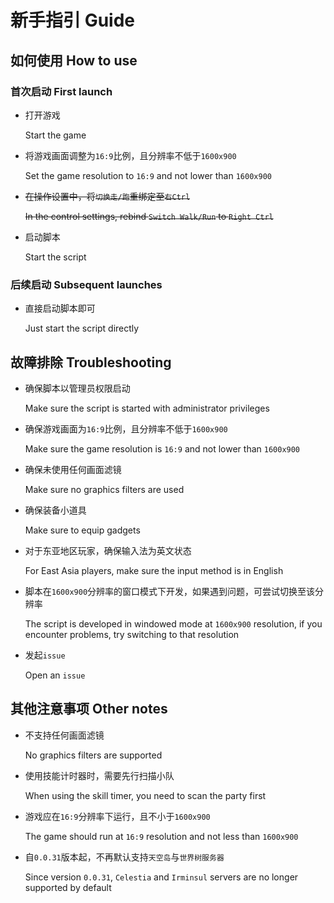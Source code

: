 # 新手指引 Guide

## 如何使用 How to use

### 首次启动 First launch

- 打开游戏

  Start the game

- 将游戏画面调整为`16:9`比例，且分辨率不低于`1600x900`

  Set the game resolution to `16:9` and not lower than `1600x900`

- ~~在操作设置中，将`切换走/跑`重绑定至`右Ctrl`~~

  ~~In the control settings, rebind `Switch Walk/Run` to `Right Ctrl`~~

- 启动脚本

  Start the script

### 后续启动 Subsequent launches

- 直接启动脚本即可

  Just start the script directly

## 故障排除 Troubleshooting

- 确保脚本以管理员权限启动

  Make sure the script is started with administrator privileges

- 确保游戏画面为`16:9`比例，且分辨率不低于`1600x900`

  Make sure the game resolution is `16:9` and not lower than `1600x900`

- 确保未使用任何画面滤镜

  Make sure no graphics filters are used

- 确保装备小道具

  Make sure to equip gadgets

- 对于东亚地区玩家，确保输入法为英文状态

  For East Asia players, make sure the input method is in English

- 脚本在`1600x900`分辨率的窗口模式下开发，如果遇到问题，可尝试切换至该分辨率

  The script is developed in windowed mode at `1600x900` resolution, if you
  encounter problems, try switching to that resolution

- 发起`issue`

  Open an `issue`

## 其他注意事项 Other notes

- 不支持任何画面滤镜

  No graphics filters are supported

- 使用技能计时器时，需要先行扫描小队

  When using the skill timer, you need to scan the party first

- 游戏应在`16:9`分辨率下运行，且不小于`1600x900`

  The game should run at `16:9` resolution and not less than `1600x900`

- 自`0.0.31`版本起，不再默认支持`天空岛`与`世界树服务器`

  Since version `0.0.31`, `Celestia` and `Irminsul` servers are no longer
  supported by default

